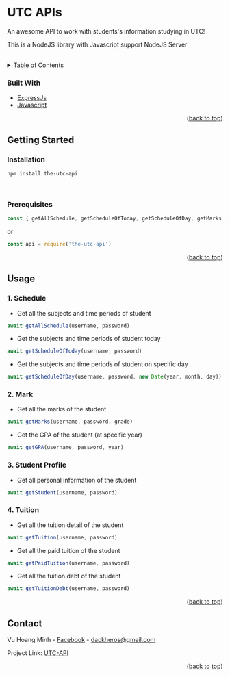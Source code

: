<div id="top"></div>
<br />

# UTC APIs
An awesome API to work with students's information studying in UTC!

This is a NodeJS library with Javascript support NodeJS Server

<br />

<!-- TABLE OF CONTENTS -->
<details>
  <summary>Table of Contents</summary>
  <ol>
    <li>
      <a href="#built-with">Built With</a>
    </li>
    <li>
      <a href="#getting-started">Getting Started</a>
      <ul>
        <li><a href="#installation">Installation</a></li>
        <li><a href="#prerequisites">Prerequisites</a></li>
      </ul>
    </li>
    <li><a href="#usage">Usage</a></li>
    <li><a href="#contact">Contact</a></li>
  </ol>
</details>



<!-- ABOUT THE PROJECT -->
### Built With

* [ExpressJs](https://expressjs.com/)
* [Javascript](https://www.javascript.com/)

<p align="right">(<a href="#top">back to top</a>)</p>



<!-- GETTING STARTED -->
## Getting Started

### Installation

```sh
npm install the-utc-api
```

</br>

### Prerequisites

```javascript
const { getAllSchedule, getScheduleOfToday, getScheduleOfDay, getMarks, getGPA, getStudent, getTuition, getPaidTuition, getTuitionDebt } = require('utc-schedule-api')
```

or

```javascript
const api = require('the-utc-api')
```


<p align="right">(<a href="#top">back to top</a>)</p>



<!-- USAGE EXAMPLES -->
## Usage

### 1. Schedule

* Get all the subjects and time periods of student

```javascript
await getAllSchedule(username, password)
```


* Get the subjects and time periods of student today

```javascript
await getScheduleOfToday(username, password)
```


* Get the subjects and time periods of student on specific day

```javascript
await getScheduleOfDay(username, password, new Date(year, month, day))
```


### 2. Mark

* Get all the marks of the student

```javascript
await getMarks(username, password, grade)
```


* Get the GPA of the student (at specific year)

```javascript
await getGPA(username, password, year)
```


### 3. Student Profile

* Get all personal information of the student

```javascript
await getStudent(username, password)
```


### 4. Tuition

* Get all the tuition detail of the student

```javascript
await getTuition(username, password)
```

* Get all the paid tuition of the student

```javascript
await getPaidTuition(username, password)
```
* Get all the tuition debt of the student

```javascript
await getTuitionDebt(username, password)
```

<p align="right">(<a href="#top">back to top</a>)</p>


<!-- CONTACT -->
## Contact

Vu Hoang Minh - [Facebook](https://www.facebook.com/swag.lauch) - dackheros@gmail.com

Project Link: [UTC-API](https://github.com/hminh2027/UTC-API-Package)

<p align="right">(<a href="#top">back to top</a>)</p>
